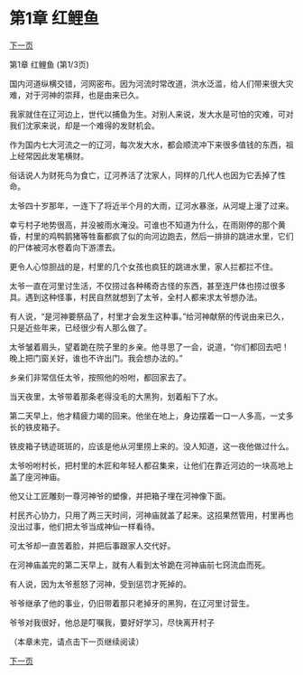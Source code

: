 <h1>第1章   红鲤鱼</h1>
            <div><a href="./1_第1章_红鲤鱼.md">下一页</a></div>
            <div><p>第1章   红鲤鱼 (第1/3页)</p><p>国内河道纵横交错，河网密布。因为河流时常改道，洪水泛滥，给人们带来很大灾难，对于河神的崇拜，也是由来已久。</p><p>我家就住在辽河边上，世代以捕鱼为生。对别人来说，发大水是可怕的灾难，可对我们沈家来说，却是一个难得的发财机会。</p><p>作为国内七大河流之一的辽河，每次发大水，都会顺流冲下来很多值钱的东西，祖上经常因此发笔横财。</p><p>俗话说人为财死鸟为食亡，辽河养活了沈家人，同样的几代人也因为它丢掉了性命。</p><p>太爷四十岁那年，一连下了将近半个月的大雨，辽河水暴涨，从河堤上漫了过来。</p><p>幸亏村子地势很高，并没被雨水淹没。可谁也不知道为什么，在雨刚停的那个黄昏，村里的鸡鸭鹅猪等牲畜都疯了似的向河边跑去，然后一排排的跳进水里，它们的尸体被河水卷着向下游漂去。</p><p>更令人心惊胆战的是，村里的几个女孩也疯狂的跳进水里，家人拦都拦不住。</p><p>太爷一直在河里讨生活，不仅捞过各种稀奇古怪的东西，甚至连尸体也捞过很多具。遇到这种怪事，村民自然就想到了太爷，全村人都来求太爷想办法。</p><p>有人说，“是河神要祭品了，村里才会发生这种事。”给河神献祭的传说由来已久，只是近些年来，已经很少有人那么做了。</p><p>太爷皱着眉头，望着跪在院子里的乡亲。他寻思了一会，说道，“你们都回去吧！晚上把门窗关好，谁也不许出门。我会想办法的。”</p><p>乡亲们非常信任太爷，按照他的吩咐，都回家去了。</p><p>当天夜里，太爷带着那条老得没毛的大黑狗，划着船下了水。</p><p>第二天早上，他才精疲力竭的回来。他坐在地上，身边摆着一口一人多高，一丈多长的铁皮箱子。</p><p>铁皮箱子锈迹斑斑的，应该是他从河里捞上来的。没人知道，这一夜他做过什么。</p><p>太爷吩咐村长，把村里的木匠和年轻人都召集来，让他们在靠近河边的一块高地上盖了座河神庙。</p><p>他又让工匠雕刻一尊河神爷的塑像，并把箱子埋在河神像下面。</p><p>村民齐心协力，只用了两三天时间，河神庙就盖了起来。这招果然管用，村里再也没出过事，他们把太爷当成神仙一样看待。</p><p>可太爷却一直苦着脸，并把后事跟家人交代好。</p><p>在河神庙盖完的第二天早上，就有人看到太爷跪在河神庙前七窍流血而死。</p><p>有人说，因为太爷惹怒了河神，受到惩罚才死掉的。</p><p>爷爷继承了他的事业，仍旧带着那只老掉牙的黑狗，在辽河里讨营生。</p><p>爷爷对我很好，他总是叮嘱我，要好好学习，尽快离开村子</p><p>（本章未完，请点击下一页继续阅读）</p></div>
            <div><a href="./1_第1章_红鲤鱼.md">下一页</a></div>